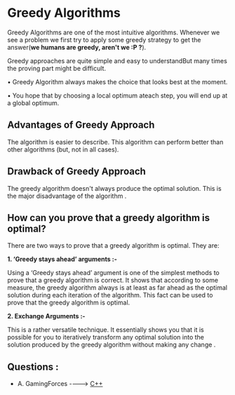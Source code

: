 # Greedy Algorithms

Greedy Algorithms are one of the most intuitive algorithms. Whenever we see a problem we first try to apply some greedy strategy to get the answer(**we humans are greedy, aren't we :P ?**). 

Greedy approaches are quite simple and easy to understandBut many times the proving part might be difficult.

• Greedy Algorithm always makes the choice that looks best at the moment.

• You hope that by choosing a local optimum ateach step, you will end up at a global optimum.

## Advantages of Greedy Approach
The algorithm is easier to describe.
This algorithm can perform better than other algorithms (but, not in all cases).

## Drawback of Greedy Approach
The greedy algorithm doesn't always produce the optimal solution. This is the major disadvantage of the algorithm .



## How can you prove that a greedy algorithm is optimal?
There are two ways to prove that a greedy algorithm is optimal. They are:


**1. ‘Greedy stays ahead’ arguments :-**

Using a ‘Greedy stays ahead’ argument is one of the simplest methods to prove that a greedy algorithm is correct. It shows that according to some measure, the greedy algorithm always is at least as far ahead as the optimal solution during each iteration of the algorithm. This fact can be used to prove that the greedy algorithm is optimal.



**2. Exchange Arguments :-**


This is a rather versatile technique. It essentially shows you that it is possible for you to iteratively transform any optimal solution into the solution produced by the greedy algorithm without making any change .


## Questions :

* A. GamingForces ----> [C++](https://github.com/Mohamedan-Farag/Topics/blob/main/Greedy/solutions%20by%20cpp/A.%20GamingForces.cpp)

